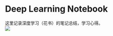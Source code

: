 # Deep Learning Notebook
这里记录深度学习（花书）的笔记总结，学习心得。<br>
<img src="https://github.com/MemorialCheng/EverybodyEveryday/blob/master/deeplearning/images/dl.jpg" with="800">

